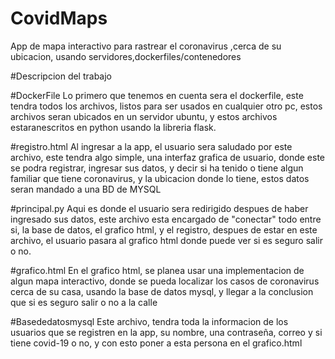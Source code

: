 # CovidMaps
App de mapa interactivo para rastrear el coronavirus ,cerca de su ubicacion, usando servidores,dockerfiles/contenedores 


#Descripcion del trabajo


#DockerFile
Lo primero que tenemos en cuenta sera el dockerfile, este tendra todos los archivos, listos para ser usados en cualquier otro pc, estos archivos seran ubicados en un servidor ubuntu, y estos  archivos estaranescritos en python usando la libreria flask.

#registro.html
Al ingresar a la app, el usuario sera saludado por este archivo, este tendra algo simple, una interfaz grafica de usuario, donde este se podra registrar, ingresar sus datos, y decir si ha tenido o tiene algun familiar que tiene coronavirus, y la ubicacion donde lo tiene, estos datos seran mandado a una BD de MYSQL

#principal.py
Aqui es donde el usuario sera redirigido despues de haber ingresado sus datos, este archivo esta encargado de "conectar" todo entre si, la base de datos, el grafico html, y el registro, despues de estar en este archivo, el usuario pasara al grafico html donde puede ver si es seguro salir o no.

#grafico.html
En el grafico html, se planea usar una implementacion de algun mapa interactivo, donde se pueda localizar los casos de coronavirus cerca de su casa, usando la base de datos mysql, y llegar a la conclusion que si es seguro salir o no a la calle

#Basededatosmysql
Este archivo, tendra toda la informacion de los usuarios que se registren en la app, su nombre, una contraseña, correo y si tiene covid-19 o no, y con esto poner a esta persona en el grafico.html
